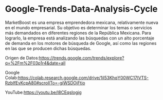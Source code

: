 # Google-Trends-Data-Analysis-Cycle
MarketBoost es una empresa emprendedora mexicana, relativamente nueva en el mundo empresarial. Su objetivo es determinar los temas o servicios más demandados en diferentes regiones de la República Mexicana. 
Para lograrlo, la empresa está analizando las búsquedas con un alto porcentaje de demanda en los motores de búsqueda de Google, así como las regiones en las que se producen dichas búsquedas.

Origen de Datos:https://trends.google.com/trends/explore?q=%2Fm%2F03p1r4&date=all

Google Colab:https://colab.research.google.com/drive/1il53KhqY00WC17lVTS-RzbIfEvKcpA80#scrollTo=-giWSDOjFtio

YouTube:https://youtu.be/l8CEqsIogjg

